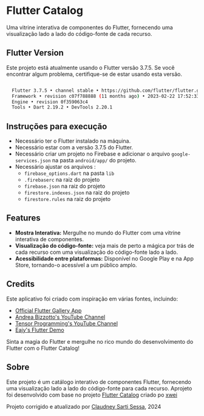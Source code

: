 # Flutter Catalog

Uma vitrine interativa de componentes do Flutter, fornecendo uma visualização lado a lado do código-fonte de cada recurso.

## Flutter Version

Este projeto está atualmente usando o Flutter versão 3.7.5. Se você encontrar algum problema, certifique-se de estar usando esta versão.

```bash

  Flutter 3.7.5 • channel stable • https://github.com/flutter/flutter.git
  Framework • revision c07f788888 (11 months ago) • 2023-02-22 17:52:33 -0600
  Engine • revision 0f359063c4
  Tools • Dart 2.19.2 • DevTools 2.20.1

```

## Instruções para execução

 - Necessário ter o Flutter instalado na máquina.
 - Necessário estar com a versão 3.7.5 do Flutter.
 - Necessário criar um projeto no Firebase e adicionar o arquivo `google-services.json` na pasta `android/app/` do projeto.
 - Necessário ajustar os arquivos :
   - `firebase_options.dart` na pasta `lib`
   - `.firebaserc` na raiz do projeto
   - `firebase.json` na raiz do projeto
   - `firestore.indexes.json` na raiz do projeto
   - `firestore.rules` na raiz do projeto


## Features

- **Mostra Interativa:** Mergulhe no mundo do Flutter com uma vitrine interativa de componentes.
- **Visualização do código-fonte:** veja mais de perto a mágica por trás de cada recurso com uma visualização do código-fonte lado a lado.
- **Acessibilidade entre plataformas:** Disponível no Google Play e na App Store, tornando-o acessível a um público amplo.

## Credits

Este aplicativo foi criado com inspiração em várias fontes, incluindo:

- [Official Flutter Gallery App](https://github.com/flutter/gallery)
- [Andrea Bizzotto's YouTube Channel](https://www.youtube.com/channel/UCrTnsT4OYZ53l0QGKqLeD5Q)
- [Tensor Programming's YouTube Channel](https://www.youtube.com/watch?v=WwhyaqNtNQY&list=PLJbE2Yu2zumDqr_-hqpAN0nIr6m14TAsd)
- [Eajy's Flutter Demo](https://github.com/Eajy/flutter_demo)

Sinta a magia do Flutter e mergulhe no rico mundo do desenvolvimento do Flutter com o Flutter Catalog!

## Sobre

Este projeto é um catálogo interativo de componentes Flutter, fornecendo uma visualização lado a lado do código-fonte para cada recurso.
Aprojeto foi desenvolvido com base no projeto [Flutter Catalog](https://github.com/X-Wei/flutter_catalog) criado po [xwei](https://github.com/X-Wei)

Projeto corrigido e atualizado por [Claudney Sarti Sessa](https://github.com/claudneysessa), 2024